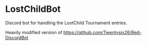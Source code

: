# LostChildBot
Discord bot for handling the LostChild Tournament entries.

Heavily modified version of https://github.com/Twentysix26/Red-DiscordBot
